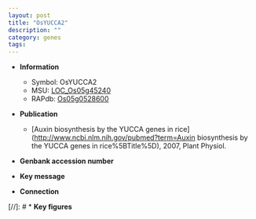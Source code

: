 ```yaml
---
layout: post
title: "OsYUCCA2"
description: ""
category: genes
tags: 
---
```


* **Information**  
    + Symbol: OsYUCCA2  
    + MSU: [LOC_Os05g45240](http://rice.plantbiology.msu.edu/cgi-bin/ORF_infopage.cgi?orf=LOC_Os05g45240)  
    + RAPdb: [Os05g0528600](http://rapdb.dna.affrc.go.jp/viewer/gbrowse_details/irgsp1?name=Os05g0528600)  

* **Publication**  
    + [Auxin biosynthesis by the YUCCA genes in rice](http://www.ncbi.nlm.nih.gov/pubmed?term=Auxin biosynthesis by the YUCCA genes in rice%5BTitle%5D), 2007, Plant Physiol.

* **Genbank accession number**  

* **Key message**  

* **Connection**  

[//]: # * **Key figures**  


